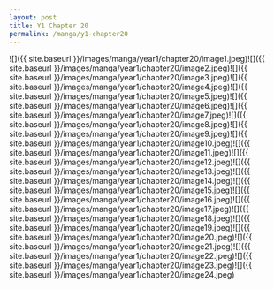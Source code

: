 ```yaml
---
layout: post
title: Y1 Chapter 20
permalink: /manga/y1-chapter20
---
```


![]({{ site.baseurl }}/images/manga/year1/chapter20/image1.jpeg)![]({{ site.baseurl }}/images/manga/year1/chapter20/image2.jpeg)![]({{ site.baseurl }}/images/manga/year1/chapter20/image3.jpeg)![]({{ site.baseurl }}/images/manga/year1/chapter20/image4.jpeg)![]({{ site.baseurl }}/images/manga/year1/chapter20/image5.jpeg)![]({{ site.baseurl }}/images/manga/year1/chapter20/image6.jpeg)![]({{ site.baseurl }}/images/manga/year1/chapter20/image7.jpeg)![]({{ site.baseurl }}/images/manga/year1/chapter20/image8.jpeg)![]({{ site.baseurl }}/images/manga/year1/chapter20/image9.jpeg)![]({{ site.baseurl }}/images/manga/year1/chapter20/image10.jpeg)![]({{ site.baseurl }}/images/manga/year1/chapter20/image11.jpeg)![]({{ site.baseurl }}/images/manga/year1/chapter20/image12.jpeg)![]({{ site.baseurl }}/images/manga/year1/chapter20/image13.jpeg)![]({{ site.baseurl }}/images/manga/year1/chapter20/image14.jpeg)![]({{ site.baseurl }}/images/manga/year1/chapter20/image15.jpeg)![]({{ site.baseurl }}/images/manga/year1/chapter20/image16.jpeg)![]({{ site.baseurl }}/images/manga/year1/chapter20/image17.jpeg)![]({{ site.baseurl }}/images/manga/year1/chapter20/image18.jpeg)![]({{ site.baseurl }}/images/manga/year1/chapter20/image19.jpeg)![]({{ site.baseurl }}/images/manga/year1/chapter20/image20.jpeg)![]({{ site.baseurl }}/images/manga/year1/chapter20/image21.jpeg)![]({{ site.baseurl }}/images/manga/year1/chapter20/image22.jpeg)![]({{ site.baseurl }}/images/manga/year1/chapter20/image23.jpeg)![]({{ site.baseurl }}/images/manga/year1/chapter20/image24.jpeg)
